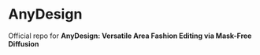 # AnyDesign
Official repo for __AnyDesign: Versatile Area Fashion Editing via Mask-Free Diffusion__
